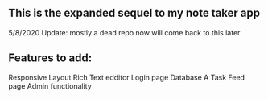 ## This is the expanded sequel to my note taker app 
5/8/2020 Update: mostly a dead repo now will come back to this later 
## Features to add: 
Responsive Layout
Rich Text edditor 
Login page 
Database 
A Task Feed page 
Admin functionality 
